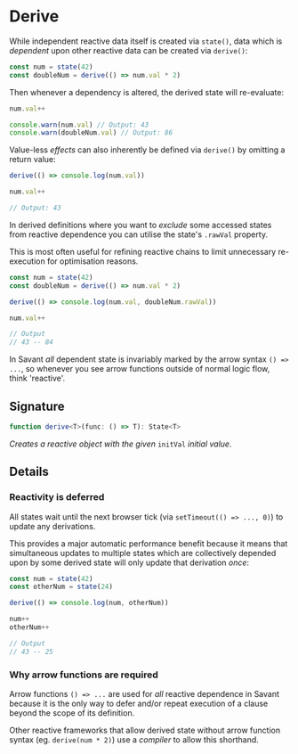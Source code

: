 # Derive

While independent reactive data itself is created via `state()`, data which is _dependent_ upon other reactive data can be created via `derive()`:

```typescript
const num = state(42)
const doubleNum = derive(() => num.val * 2)
```

Then whenever a dependency is altered, the derived state will re-evaluate:

```typescript
num.val++

console.warn(num.val) // Output: 43
console.warn(doubleNum.val) // Output: 86
```

Value-less _effects_ can also inherently be defined via `derive()` by omitting a return value:

```typescript
derive(() => console.log(num.val))

num.val++

// Output: 43
```

In derived definitions where you want to _exclude_ some accessed states from reactive dependence you can utilise the state's `.rawVal` property.

This is most often useful for refining reactive chains to limit unnecessary re-execution for optimisation reasons.

```typescript
const num = state(42)
const doubleNum = derive(() => num.val * 2)

derive(() => console.log(num.val, doubleNum.rawVal))

num.val++

// Output
// 43 -- 84
```

In Savant _all_ dependent state is invariably marked by the arrow syntax `() => ...`, so whenever you see arrow functions outside of normal logic flow, think 'reactive'.

## Signature

```typescript
function derive<T>(func: () => T): State<T>
```

_Creates a reactive object with the given_ `initVal` _initial value._

## Details

### Reactivity is deferred

All states wait until the next browser tick (via `setTimeout(() => ..., 0)`) to update any derivations.

This provides a major automatic performance benefit because it means that simultaneous updates to multiple states which are collectively depended upon by some derived state will only update that derivation _once_:

```typescript
const num = state(42)
const otherNum = state(24)

derive(() => console.log(num, otherNum))

num++
otherNum++

// Output
// 43 -- 25
```

### Why arrow functions are required

Arrow functions `() => ...` are used for _all_ reactive dependence in Savant because it is the only way to defer and/or repeat execution of a clause beyond the scope of its definition.

Other reactive frameworks that allow derived state without arrow function syntax (eg. `derive(num * 2)`) use a _compiler_ to allow this shorthand.
